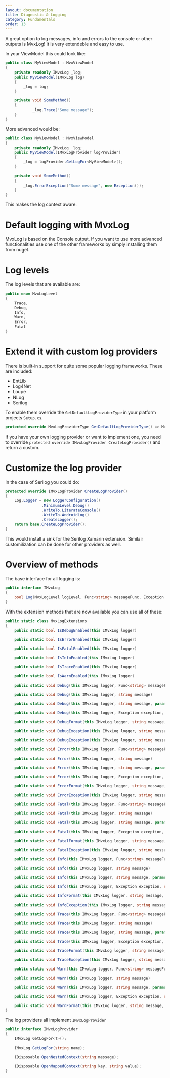 ```yaml
---
layout: documentation
title: Diagnostic & Logging
category: Fundamentals
order: 13
---
```


A great option to log messages, info and errors to the console or other outputs is MvxLog! It is very extendeble and easy to use.

In your ViewModel this could look like:

```c#
public class MyViewModel : MvxViewModel
{
    private readonly IMvxLog _log;
    public MyViewModel(IMvxLog log)
    {
        _log = log;
    }

    private void SomeMethod()
    {
            _log.Trace("Some message");
    }
}
```

More advanced would be:

```c#
public class MyViewModel : MvxViewModel
{
    private readonly IMvxLog _log;
    public MyViewModel(IMvxLogProvider logProvider)
    {
        _log = logProvider.GetLogFor<MyViewModel>();
    }
	
	private void SomeMethod()
	{
		_log.ErrorException("Some message", new Exception());
	}
}
```

This makes the log context aware.

# Default logging with MvxLog

MvxLog is based on the Console output. If you want to use more advanced functionalities use one of the other frameworks by simply installing them from nuget.

# Log levels

The log levels that are available are:

```c#
public enum MvxLogLevel
{
	Trace,
	Debug,
	Info,
	Warn,
	Error,
	Fatal
}
```

# Extend it with custom log providers

There is built-in support for quite some popular logging frameworks. These are included:

- EntLib
- Log4Net
- Loupe
- NLog
- Serilog

To enable them override the `GetDefaultLogProviderType` in your platform projects `Setup.cs`.

```c#
protected override MvxLogProviderType GetDefaultLogProviderType() => MvxLogProviderType.Serilog;
```

If you have your own logging provider or want to implement one, you need to override `protected override IMvxLogProvider CreateLogProvider()` and return a custom.

# Customize the log provider

In the case of Serilog you could do:

```c#
protected override IMvxLogProvider CreateLogProvider()
{
	Log.Logger = new LoggerConfiguration()
                .MinimumLevel.Debug()
                .WriteTo.LiterateConsole()
                .WriteTo.AndroidLog()
                .CreateLogger();
	return base.CreateLogProvider();
}
```

This would install a sink for the Serilog Xamarin extension.
Similair customilization can be done for other providers as well.

# Overview of methods

The base interface for all logging is:

```c#
public interface IMvxLog
{
	bool Log(MvxLogLevel logLevel, Func<string> messageFunc, Exception exception = null, params object[] formatParameters);
}
```

With the extension methods that are now available you can use all of these:

```c#
public static class MvxLogExtensions
{
	public static bool IsDebugEnabled(this IMvxLog logger)

	public static bool IsErrorEnabled(this IMvxLog logger)

	public static bool IsFatalEnabled(this IMvxLog logger)

	public static bool IsInfoEnabled(this IMvxLog logger)

	public static bool IsTraceEnabled(this IMvxLog logger)

	public static bool IsWarnEnabled(this IMvxLog logger)

	public static void Debug(this IMvxLog logger, Func<string> messageFunc)

	public static void Debug(this IMvxLog logger, string message)

	public static void Debug(this IMvxLog logger, string message, params object[] args)

	public static void Debug(this IMvxLog logger, Exception exception, string message, params object[] args)

	public static void DebugFormat(this IMvxLog logger, string message, params object[] args)

	public static void DebugException(this IMvxLog logger, string message, Exception exception)

	public static void DebugException(this IMvxLog logger, string message, Exception exception, params object[] formatParams)

	public static void Error(this IMvxLog logger, Func<string> messageFunc)

	public static void Error(this IMvxLog logger, string message)

	public static void Error(this IMvxLog logger, string message, params object[] args)

	public static void Error(this IMvxLog logger, Exception exception, string message, params object[] args)

	public static void ErrorFormat(this IMvxLog logger, string message, params object[] args)

	public static void ErrorException(this IMvxLog logger, string message, Exception exception, params object[] formatParams)

	public static void Fatal(this IMvxLog logger, Func<string> messageFunc)

	public static void Fatal(this IMvxLog logger, string message)

	public static void Fatal(this IMvxLog logger, string message, params object[] args)

	public static void Fatal(this IMvxLog logger, Exception exception, string message, params object[] args)

	public static void FatalFormat(this IMvxLog logger, string message, params object[] args)

	public static void FatalException(this IMvxLog logger, string message, Exception exception, params object[] formatParams)

	public static void Info(this IMvxLog logger, Func<string> messageFunc)

	public static void Info(this IMvxLog logger, string message)

	public static void Info(this IMvxLog logger, string message, params object[] args)

	public static void Info(this IMvxLog logger, Exception exception, string message, params object[] args)

	public static void InfoFormat(this IMvxLog logger, string message, params object[] args)

	public static void InfoException(this IMvxLog logger, string message, Exception exception, params object[] formatParams)

	public static void Trace(this IMvxLog logger, Func<string> messageFunc)

	public static void Trace(this IMvxLog logger, string message)

	public static void Trace(this IMvxLog logger, string message, params object[] args)

	public static void Trace(this IMvxLog logger, Exception exception, string message, params object[] args)

	public static void TraceFormat(this IMvxLog logger, string message, params object[] args)

	public static void TraceException(this IMvxLog logger, string message, Exception exception, params object[] formatParams)

	public static void Warn(this IMvxLog logger, Func<string> messageFunc)

	public static void Warn(this IMvxLog logger, string message)

	public static void Warn(this IMvxLog logger, string message, params object[] args)

	public static void Warn(this IMvxLog logger, Exception exception, string message, params object[] args)

	public static void WarnFormat(this IMvxLog logger, string message, params object[] args)
}
```

The log providers all implement `IMvxLogProvider`

```c#
public interface IMvxLogProvider
{
	IMvxLog GetLogFor<T>();

	IMvxLog GetLogFor(string name);

	IDisposable OpenNestedContext(string message);

	IDisposable OpenMappedContext(string key, string value);
}
```
